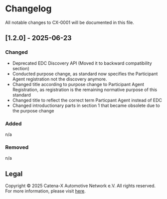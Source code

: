 # Changelog

All notable changes to CX-0001 will be documented in this file.

## [1.2.0] - 2025-06-23

### Changed

- Deprecated EDC Discovery API (Moved it to backward compatibility section)
- Conducted purpose change, as standard now specifies the Participant Agent registration
  not the discovery anymore.
- Changed title according to purpose change to Participant Agent Registration, as
  registration is the remaining normative purpose of this standard
- Changed title to reflect the correct term Particpant Agent instead of EDC
- Changed introductionary parts in section 1 that became obsolete due to the purpose change

### Added

n/a

### Removed

n/a

## Legal

Copyright © 2025 Catena-X Automotive Network e.V. All rights reserved. For more information, please visit [here](/copyright).
